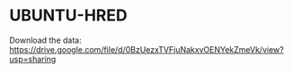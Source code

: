 # UBUNTU-HRED

Download the data: https://drive.google.com/file/d/0BzUezxTVFjuNakxvOENYekZmeVk/view?usp=sharing

